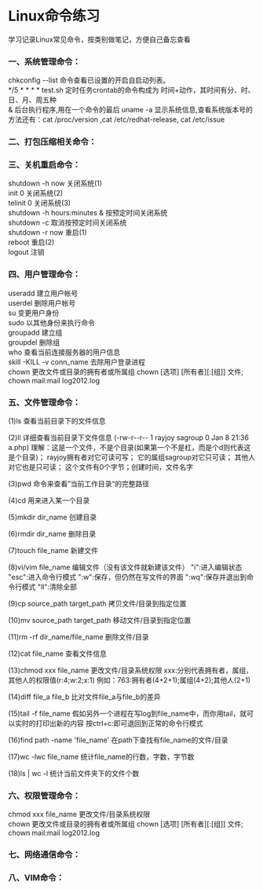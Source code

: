 # Linux命令练习 #

学习记录Linux常见命令，按类别做笔记，方便自己备忘查看  

### 一、系统管理命令： 

chkconfig --list 		命令查看已设置的开启自启动列表。  
*/5 * * * * test.sh 	定时任务crontab的命令构成为 时间+动作，其时间有分、时、日、月、周五种  
& 						后台执行程序,用在一个命令的最后
uname -a 显示系统信息,查看系统版本号的方法还有：cat /proc/version ,cat /etc/redhat-release, cat /etc/issue
   
### 二、打包压缩相关命令：

### 三、关机重启命令：

shutdown -h now 关闭系统(1)    
init 0 关闭系统(2)    
telinit 0 关闭系统(3)      
shutdown -h hours:minutes & 按预定时间关闭系统          
shutdown -c 取消按预定时间关闭系统        
shutdown -r now 重启(1)      
reboot 重启(2)     
logout 注销     

### 四、用户管理命令：

useradd 建立用户帐号    
userdel 删除用户帐号   
su 变更用户身份   
sudo 以其他身份来执行命令   
groupadd 建立组   
groupdel 删除组   
who 查看当前连接服务器的用户信息   
skill -KILL -v conn_name 去除用户登录进程   
chown 更改文件或目录的拥有者或所属组 chown [选项] [所有者][:[组]] 文件; chown mail:mail log2012.log   

### 五、文件管理命令： 

 (1)ls 查看当前目录下的文件信息

 (2)ll 详细查看当前目录下文件信息 
    (-rw-r--r-- 1 rayjoy sagroup 0 Jan  8 21:36 a.php)
    理解：这是一个文件，不是个目录(如果第一个不是杠，而是个d则代表这是个目录)；
         rayjoy拥有者对它可读可写；
         它的属组sagroup对它只可读；
         其他人对它也是只可读；
         这个文件有0个字节；创建时间，文件名字

 (3)pwd 命令来查看”当前工作目录“的完整路径

 (4)cd 用来进入某一个目录

 (5)mkdir dir_name 创建目录 

 (6)rmdir dir_name 删除目录  

 (7)touch file_name 新建文件   

 (8)vi/vim file_name 编辑文件（没有该文件就新建该文件）
    "i":进入编辑状态
    "esc":进入命令行模式
    ":w":保存，但仍然在写文件的界面
    ":wq":保存并退出到命令行模式
    "ll":清除全部

 (9)cp source_path target_path 拷贝文件/目录到指定位置  
   
 (10)mv source_path target_path 移动文件/目录到指定位置   

 (11)rm -rf dir_name/file_name  删除文件/目录   

 (12)cat file_name 查看文件信息   

 (13)chmod xxx file_name 更改文件/目录系统权限
     xxx:分别代表拥有者，属组，其他人的权限值(r:4;w:2;x:1)
     例如：763:拥有者(4+2+1);属组(4+2);其他人(2+1)

 (14)diff file_a file_b 比对文件file_a与file_b的差异   

 (15)tail -f file_name 假如另外一个进程在写log到file_name中，而你用tail，就可以实时的打印出新的内容
     按ctrl+c:即可退回到正常的命令行模式

 (16)find path -name 'file_name' 在path下查找有file_name的文件/目录 

 (17)wc -lwc file_name 统计file_name的行数，字数，字节数

 (18)ls | wc -l 统计当前文件夹下的文件个数

### 六、权限管理命令：
chmod xxx file_name 更改文件/目录系统权限    
chown 更改文件或目录的拥有者或所属组 chown [选项] [所有者][:[组]] 文件; chown mail:mail log2012.log      

### 七、网络通信命令：   

### 八、VIM命令：   
